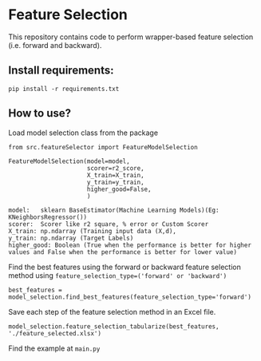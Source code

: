 # Feature Selection

This repository contains code to perform wrapper-based feature selection (i.e. forward and backward). 

## Install requirements:
```
pip install -r requirements.txt
```

## How to use?
Load model selection class from the package
```
from src.featureSelector import FeatureModelSelection
```


```
FeatureModelSelection(model=model,
                      scorer=r2_score,
                      X_train=X_train,
                      y_train=y_train,
                      higher_good=False,
                      )

model:   sklearn BaseEstimator(Machine Learning Models)(Eg: KNeighborsRegressor())
scorer:  Scorer like r2 square, % error or Custom Scorer
X_train: np.ndarray (Training input data (X,d), 
y_train: np.ndarray (Target Labels)
higher_good: Boolean (True when the performance is better for higher values and False when the performance is better for lower value)
```
Find the best features using the forward or backward feature selection method using ```feature_selection_type=('forward' or 'backward')``` 
```
best_features = model_selection.find_best_features(feature_selection_type='forward')
```

Save each step of the feature selection method in an Excel file.
```
model_selection.feature_selection_tabularize(best_features, './feature_selected.xlsx')
```

Find the example at  ```main.py ```

